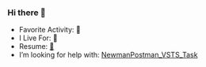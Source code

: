 ### Hi there 👋

- Favorite Activity: 🏀
- I Live For: 👑
- Resume: [🔗](https://www.linkedin.com/in/carlowahlstedt/)
- I’m looking for help with: [NewmanPostman_VSTS_Task](https://github.com/carlowahlstedt/NewmanPostman_VSTS_Task)

<!--
**carlowahlstedt/carlowahlstedt** is a ✨ _special_ ✨ repository because its `README.md` (this file) appears on your GitHub profile.

Here are some ideas to get you started:

- 🔭 I’m currently working on ...
- 🌱 I’m currently learning ...
- 👯 I’m looking to collaborate on ...
- 💬 Ask me about ...
-->
